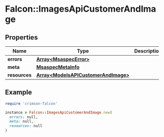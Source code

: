 # Falcon::ImagesApiCustomerAndImage

## Properties

| Name | Type | Description | Notes |
| ---- | ---- | ----------- | ----- |
| **errors** | [**Array&lt;MsaspecError&gt;**](MsaspecError.md) |  | [optional] |
| **meta** | [**MsaspecMetaInfo**](MsaspecMetaInfo.md) |  |  |
| **resources** | [**Array&lt;ModelsAPICustomerAndImage&gt;**](ModelsAPICustomerAndImage.md) |  |  |

## Example

```ruby
require 'crimson-falcon'

instance = Falcon::ImagesApiCustomerAndImage.new(
  errors: null,
  meta: null,
  resources: null
)
```

